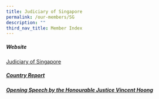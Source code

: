 ```yaml
---
title: Judiciary of Singapore
permalink: /our-members/SG
description: ""
third_nav_title: Member Index
---
```

##### Website

[Judiciary of Singapore](https://www.judiciary.gov.sg/)



##### [Country Report](/files/SG%20Country%20Report.pdf)



##### [Opening Speech by the Honourable Justice Vincent Hoong](/files/Singapore%20-%20Speech.pdf)